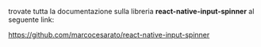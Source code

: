 
trovate tutta la documentazione sulla libreria **react-native-input-spinner** al seguente link: 

https://github.com/marcocesarato/react-native-input-spinner
